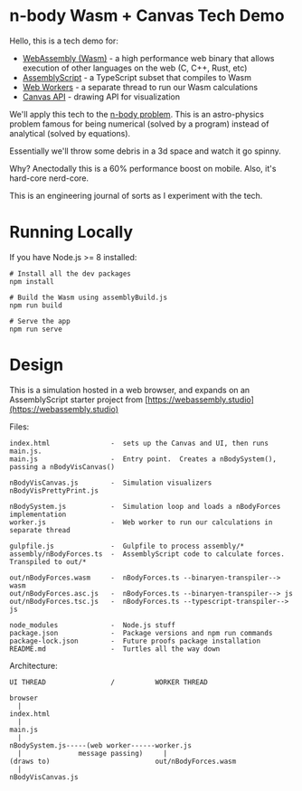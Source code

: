 # n-body Wasm + Canvas Tech Demo

Hello, this is a tech demo for:
- [WebAssembly (Wasm)](https://webassembly.org/) - a high performance web binary that allows execution of other languages on the web (C, C++, Rust, etc)
- [AssemblyScript](https://docs.assemblyscript.org/) - a TypeScript subset that compiles to Wasm
- [Web Workers](https://www.html5rocks.com/en/tutorials/workers/basics/) - a separate thread to run our Wasm calculations
- [Canvas API](https://developer.mozilla.org/en-US/docs/Web/API/Canvas_API) - drawing API for visualization

We'll apply this tech to the [n-body problem](https://en.wikipedia.org/wiki/N-body_problem).  This is an astro-physics problem famous for being numerical (solved by a program) instead of analytical (solved by equations).

Essentially we'll throw some debris in a 3d space and watch it go spinny.

Why?  Anectodally this is a 60% performance boost on mobile.  Also, it's hard-core nerd-core.

This is an engineering journal of sorts as I experiment with the tech.

# Running Locally

If you have Node.js >= 8 installed:

```
# Install all the dev packages
npm install

# Build the Wasm using assemblyBuild.js
npm run build

# Serve the app
npm run serve
```


# Design

This is a simulation hosted in a web browser, and expands on an AssemblyScript starter project from [https://webassembly.studio](https://webassembly.studio) 

Files:
```
index.html               -  sets up the Canvas and UI, then runs main.js.
main.js                  -  Entry point.  Creates a nBodySystem(), passing a nBodyVisCanvas()

nBodyVisCanvas.js        -  Simulation visualizers
nBodyVisPrettyPrint.js

nBodySystem.js           -  Simulation loop and loads a nBodyForces implementation
worker.js                -  Web worker to run our calculations in separate thread

gulpfile.js              -  Gulpfile to process assembly/*
assembly/nBodyForces.ts  -  AssemblyScript code to calculate forces.  Transpiled to out/*

out/nBodyForces.wasm     -  nBodyForces.ts --binaryen-transpiler--> wasm
out/nBodyForces.asc.js   -  nBodyForces.ts --binaryen-transpiler--> js
out/nBodyForces.tsc.js   -  nBodyForces.ts --typescript-transpiler--> js

node_modules             -  Node.js stuff
package.json             -  Package versions and npm run commands
package-lock.json        -  Future proofs package installation
README.md                -  Turtles all the way down
```

Architecture:
```
UI THREAD                /          WORKER THREAD
   
browser
  |
index.html
  |
main.js
  |
nBodySystem.js-----(web worker------worker.js
  |              message passing)     |
(draws to)                          out/nBodyForces.wasm
  |
nBodyVisCanvas.js
```
